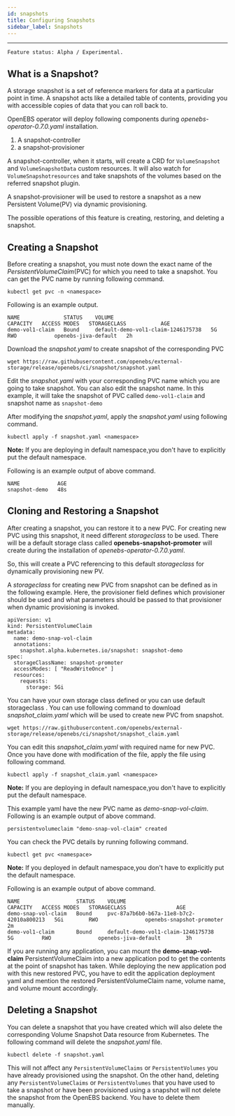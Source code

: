 ```yaml
---
id: snapshots
title: Configuring Snapshots
sidebar_label: Snapshots
---
```


------

`Feature status: Alpha / Experimental.`

## What is a Snapshot?

A storage snapshot is a set of reference markers for data at a particular point in time. A snapshot acts like a detailed table of contents, providing you with accessible copies of data that you can roll back to.

OpenEBS operator will deploy following components during *openebs-operator-0.7.0.yaml* installation.

1. A snapshot-controller 
2. a snapshot-provisioner 

A snapshot-controller, when it starts, will create a CRD for `VolumeSnapshot` and `VolumeSnapshotData` custom resources. It will also watch for `VolumeSnapshotresources` and take snapshots of the volumes based on the referred snapshot plugin. 

A snapshot-provisioner will be used to restore a snapshot as a new Persistent Volume(PV) via dynamic provisioning.

The possible operations of this feature is creating, restoring, and deleting a snapshot.

## Creating a Snapshot

Before creating a snapshot, you must note down the exact name of the *PersistentVolumeClaim*(PVC) for which you need to take a snapshot. You can get the PVC name by running following command.

```
kubectl get pvc -n <namespace>
```

Following is an example output.

```
NAME              STATUS    VOLUME                               CAPACITY   ACCESS MODES   STORAGECLASS           AGE
demo-vol1-claim   Bound     default-demo-vol1-claim-1246175738   5G         RWO            openebs-jiva-default   2h
```

Download the *snapshot.yaml* to create snapshot of the corresponding PVC

```
wget https://raw.githubusercontent.com/openebs/external-storage/release/openebs/ci/snapshot/snapshot.yaml
```

Edit the *snapshot.yaml* with your corresponding PVC name which you are going to take snapshot. You can also edit the snapshot name. In this example, it will take the snapshot of PVC called `demo-vol1-claim` and snapshot name as `snapshot-demo`

After modifying the *snapshot.yaml*, apply the *snapshot.yaml* using following command.

```
kubectl apply -f snapshot.yaml <namespace>
```

**Note:** If you are deploying in default namespace,you don't have to explicitly put the default namespace.

Following is an example output of above command.

```
NAME            AGE
snapshot-demo   48s
```

## Cloning and Restoring a Snapshot 

After creating a snapshot, you can restore it to a new PVC. For creating new PVC using this snapshot, it need different *storageclass* to be used. There will be a default storage class called **openebs-snapshot-promoter** will create during the installation of *openebs-operator-0.7.0.yaml*. 

So, this will create a PVC referencing to this default  *storageclass* for dynamically provisioning new PV. 

A *storageclass*  for creating new PVC from snapshot can be defined as in the following example. Here, the provisioner field defines which provisioner should be used and what parameters should be passed to that provisioner when dynamic provisioning is invoked.

```
apiVersion: v1
kind: PersistentVolumeClaim
metadata:
  name: demo-snap-vol-claim
  annotations:
    snapshot.alpha.kubernetes.io/snapshot: snapshot-demo
spec:
  storageClassName: snapshot-promoter
  accessModes: [ "ReadWriteOnce" ]
  resources:
    requests:
      storage: 5Gi
```

You can have your own storage class defined or you can use default storageclass . You can use following command to download *snapshot_claim.yaml* which will be used to create new PVC from snapshot.

```
wget https://raw.githubusercontent.com/openebs/external-storage/release/openebs/ci/snapshot/snapshot_claim.yaml
```

You can edit this *snapshot_claim.yaml* with required name for new PVC. Once you have done with modification of the file, apply the file using following command.

```
kubectl apply -f snapshot_claim.yaml <namespace>
```

**Note:** If you are deploying in default namespace,you don't have to explicitly put the default namespace.

This example yaml have the new PVC name as *demo-snap-vol-claim*.  Following is an example output of above command.

```
persistentvolumeclaim "demo-snap-vol-claim" created
```

You can check the PVC details by running following command.

```
kubectl get pvc <namespace>
```

**Note:** If you deployed in default namespace,you don't have to explicitly put the default namespace.

Following is an example output of above command.

```
NAME                  STATUS    VOLUME                                     CAPACITY   ACCESS MODES   STORAGECLASS                AGE
demo-snap-vol-claim   Bound     pvc-87a7b6b0-b67a-11e8-b7c2-42010a800213   5Gi        RWO            	openebs-snapshot-promoter   2m
demo-vol1-claim       Bound     default-demo-vol1-claim-1246175738         5G         RWO            	openebs-jiva-default        3h
```

If you are running any application, you can  mount the **demo-snap-vol-claim** PersistentVolumeClaim into a new application pod to get the contents at the point of snapshot has taken. While deploying the new application pod with this new restored PVC, you have to edit the application deployment yaml and mention the restored PersistentVolumeClaim name, volume name, and volume mount accordingly.  

## Deleting a Snapshot

You can delete a snapshot that you have created which will also delete the corresponding Volume Snapshot Data resource from Kubernetes. The following command will delete the *snapshot.yaml* file.

```
kubectl delete -f snapshot.yaml
```

This will not affect any `PersistentVolumeClaims` or `PersistentVolumes` you have already provisioned using the snapshot. On the other hand, deleting any `PersistentVolumeClaims` or `PersistentVolumes` that you have used to take a snapshot or have been provisioned using a snapshot will not delete the snapshot from the OpenEBS backend. You have to delete them manually. 


<!-- Hotjar Tracking Code for https://docs.openebs.io -->
<script>
   (function(h,o,t,j,a,r){
       h.hj=h.hj||function(){(h.hj.q=h.hj.q||[]).push(arguments)};
       h._hjSettings={hjid:785693,hjsv:6};
       a=o.getElementsByTagName('head')[0];
       r=o.createElement('script');r.async=1;
       r.src=t+h._hjSettings.hjid+j+h._hjSettings.hjsv;
       a.appendChild(r);
   })(window,document,'https://static.hotjar.com/c/hotjar-','.js?sv=');
</script>

